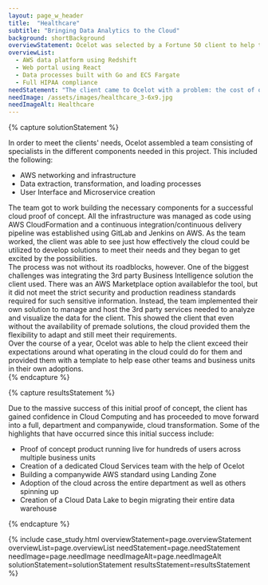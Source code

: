 ```yaml
---
layout: page_w_header
title:  "Healthcare"
subtitle: "Bringing Data Analytics to the Cloud"
background: shortBackground
overviewStatement: Ocelot was selected by a Fortune 50 client to help them with a cloud proof of concept and in the process implement a modern web analytics portal for a $5 billion-dollar book of business.
overviewList:
  - AWS data platform using Redshift
  - Web portal using React
  - Data processes built with Go and ECS Fargate
  - Full HIPAA compliance
needStatement: "The client came to Ocelot with a problem: the cost of operating an on-premise data warehouse is quite high and as they gain more business that cost will just increase. They knew the cloud could be a good solution for them, but they did not know how it would work for them or where to get started. This is where Ocelot was able to help."
needImage: /assets/images/healthcare_3-6x9.jpg
needImageAlt: Healthcare
---
```


{% capture solutionStatement %}
  <div class="padding-top-1">
    In order to meet the clients' needs, Ocelot assembled a team consisting of specialists in the different
    components needed in this project. This included the following:
  </div>
  <div class="padding-top-1">
    <ul class="menu-list">
      <li>AWS networking and infrastructure</li>
      <li>Data extraction, transformation, and loading processes</li>
      <li>User Interface and Microservice creation</li>
    </ul>
  </div>
  <div class="padding-top-1">
    The team got to work building the necessary components for a successful cloud proof of concept. All the infrastructure was managed as code using AWS CloudFormation and a continuous integration/continuous delivery pipeline was established using GitLab and Jenkins on AWS. As the team worked, the client was able to see just how effectively the cloud could be utilized to develop solutions to meet their needs and they began to get excited by the possibilities.
  </div>
  <div class="padding-top-1">
    The process was not without its roadblocks, however. One of the biggest challenges was integrating the 3rd party Business Intelligence solution the client used. There was an AWS Marketplace option availablefor the tool, but it did not meet the strict security and production readiness standards required for such sensitive information. Instead, the team implemented their own solution to manage and host the 3rd party services needed to analyze and visualize the data for the client. This showed the client that even without the availability of premade solutions, the cloud provided them the flexibility to adapt and still meet their requirements.
  </div>
  <div class="padding-top-1">
    Over the course of a year, Ocelot was able to help the client exceed their expectations around what operating in the cloud could do for them and provided them with a template to help ease other teams and business units in their own adoptions.
  </div>
{% endcapture %}

{% capture resultsStatement %}
  <div class="padding-top-1">
    Due to the massive success of this initial proof of concept, the client has gained confidence in Cloud Computing and has proceeded to move forward into a full, department and companywide, cloud transformation. Some of the highlights that have occurred since this initial success include:
  </div>
  <div class="padding-top-1">
    <ul class="menu-list">
      <li>Proof of concept product running live for hundreds of users across multiple business units</li>
      <li>Creation of a dedicated Cloud Services team with the help of Ocelot</li>
      <li>Building a companywide AWS standard using Landing Zone</li>
      <li>Adoption of the cloud across the entire department as well as others spinning up</li>
      <li>Creation of a Cloud Data Lake to begin migrating their entire data warehouse</li>
    </ul>
  </div>
{% endcapture %}

{% include case_study.html overviewStatement=page.overviewStatement overviewList=page.overviewList needStatement=page.needStatement needImage=page.needImage needImageAlt=page.needImageAlt solutionStatement=solutionStatement resultsStatement=resultsStatement %}
